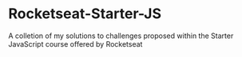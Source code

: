 # Rocketseat-Starter-JS
A colletion of my solutions to challenges proposed within the Starter JavaScript course offered by Rocketseat
